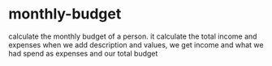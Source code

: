 # monthly-budget
calculate the monthly budget of a person.
it calculate the total income and expenses when we add description and values, we get income and what we had spend as expenses and our total budget
